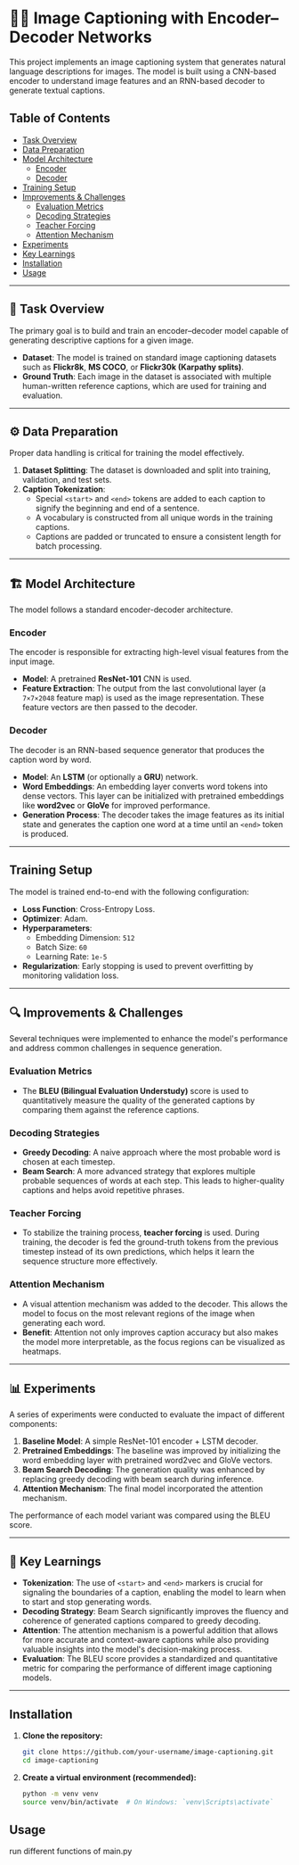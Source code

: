 # 📸📝 Image Captioning with Encoder–Decoder Networks

This project implements an image captioning system that generates natural language descriptions for images. The model is built using a CNN-based encoder to understand image features and an RNN-based decoder to generate textual captions.

## Table of Contents
- [Task Overview](#-task-overview)
- [Data Preparation](#️-data-preparation)
- [Model Architecture](#️-model-architecture)
  - [Encoder](#encoder)
  - [Decoder](#decoder)
- [Training Setup](#training-setup)
- [Improvements & Challenges](#-improvements--challenges)
  - [Evaluation Metrics](#evaluation-metrics)
  - [Decoding Strategies](#decoding-strategies)
  - [Teacher Forcing](#teacher-forcing)
  - [Attention Mechanism](#attention-mechanism)
- [Experiments](#-experiments)
- [Key Learnings](#-key-learnings)
- [Installation](#installation)
- [Usage](#usage)

---

## 📌 Task Overview

The primary goal is to build and train an encoder–decoder model capable of generating descriptive captions for a given image.

- **Dataset**: The model is trained on standard image captioning datasets such as **Flickr8k**, **MS COCO**, or **Flickr30k (Karpathy splits)**.
- **Ground Truth**: Each image in the dataset is associated with multiple human-written reference captions, which are used for training and evaluation.

---

## ⚙️ Data Preparation

Proper data handling is critical for training the model effectively.

1.  **Dataset Splitting**: The dataset is downloaded and split into training, validation, and test sets.
2.  **Caption Tokenization**:
    - Special `<start>` and `<end>` tokens are added to each caption to signify the beginning and end of a sentence.
    - A vocabulary is constructed from all unique words in the training captions.
    - Captions are padded or truncated to ensure a consistent length for batch processing.

---

## 🏗️ Model Architecture

The model follows a standard encoder-decoder architecture.

### Encoder

The encoder is responsible for extracting high-level visual features from the input image.
- **Model**: A pretrained **ResNet-101** CNN is used.
- **Feature Extraction**: The output from the last convolutional layer (a `7×7×2048` feature map) is used as the image representation. These feature vectors are then passed to the decoder.

### Decoder

The decoder is an RNN-based sequence generator that produces the caption word by word.
- **Model**: An **LSTM** (or optionally a **GRU**) network.
- **Word Embeddings**: An embedding layer converts word tokens into dense vectors. This layer can be initialized with pretrained embeddings like **word2vec** or **GloVe** for improved performance.
- **Generation Process**: The decoder takes the image features as its initial state and generates the caption one word at a time until an `<end>` token is produced.

---

## Training Setup

The model is trained end-to-end with the following configuration:
- **Loss Function**: Cross-Entropy Loss.
- **Optimizer**: Adam.
- **Hyperparameters**:
    - Embedding Dimension: `512`
    - Batch Size: `60`
    - Learning Rate: `1e-5`
- **Regularization**: Early stopping is used to prevent overfitting by monitoring validation loss.

---

## 🔍 Improvements & Challenges

Several techniques were implemented to enhance the model's performance and address common challenges in sequence generation.

### Evaluation Metrics
- The **BLEU (Bilingual Evaluation Understudy)** score is used to quantitatively measure the quality of the generated captions by comparing them against the reference captions.

### Decoding Strategies
- **Greedy Decoding**: A naive approach where the most probable word is chosen at each timestep.
- **Beam Search**: A more advanced strategy that explores multiple probable sequences of words at each step. This leads to higher-quality captions and helps avoid repetitive phrases.

### Teacher Forcing
- To stabilize the training process, **teacher forcing** is used. During training, the decoder is fed the ground-truth tokens from the previous timestep instead of its own predictions, which helps it learn the sequence structure more effectively.

### Attention Mechanism
- A visual attention mechanism was added to the decoder. This allows the model to focus on the most relevant regions of the image when generating each word.
- **Benefit**: Attention not only improves caption accuracy but also makes the model more interpretable, as the focus regions can be visualized as heatmaps.

---

## 📊 Experiments

A series of experiments were conducted to evaluate the impact of different components:
1.  **Baseline Model**: A simple ResNet-101 encoder + LSTM decoder.
2.  **Pretrained Embeddings**: The baseline was improved by initializing the word embedding layer with pretrained word2vec and GloVe vectors.
3.  **Beam Search Decoding**: The generation quality was enhanced by replacing greedy decoding with beam search during inference.
4.  **Attention Mechanism**: The final model incorporated the attention mechanism.

The performance of each model variant was compared using the BLEU score.

---

## 🔬 Key Learnings

- **Tokenization**: The use of `<start>` and `<end>` markers is crucial for signaling the boundaries of a caption, enabling the model to learn when to start and stop generating words.
- **Decoding Strategy**: Beam Search significantly improves the fluency and coherence of generated captions compared to greedy decoding.
- **Attention**: The attention mechanism is a powerful addition that allows for more accurate and context-aware captions while also providing valuable insights into the model's decision-making process.
- **Evaluation**: The BLEU score provides a standardized and quantitative metric for comparing the performance of different image captioning models.

---

## Installation

1.  **Clone the repository:**
    ```bash
    git clone https://github.com/your-username/image-captioning.git
    cd image-captioning
    ```

2.  **Create a virtual environment (recommended):**
    ```bash
    python -m venv venv
    source venv/bin/activate  # On Windows: `venv\Scripts\activate`
    ```


## Usage

run different functions of main.py
